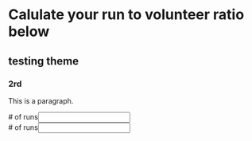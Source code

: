 # Calulate your run to volunteer ratio below


## testing theme

### 2rd

<div id="div1">
<p id="p1">This is a paragraph.</p>

</div>

<script>
var para = document.createElement("p");
var node = document.createTextNode("This is new. 2");
para.appendChild(node);
var element = document.getElementById("div1");
element.appendChild(para);
</script>

<div>
  <div><span># of runs</span><span><input></span><br>
  <div><span># of runs</span><span><input></span>
</div>
